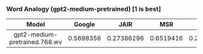 ### Word Analogy (gpt2-medium-pretrained) [1 is best]
|Model|Google|JAIR|MSR|SAT|SemEval17|
|:--:|:--:|:--:|:--:|:--:|:--:|
|gpt2-medium-pretrained.768.wv|0.5698356|0.27386296|0.6519416|0.2749324|0.28939998|
